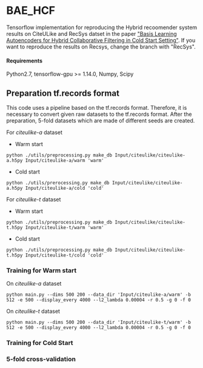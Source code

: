 

# BAE_HCF

Tensorflow implementation for reproducing the Hybrid recoomender system results on CiteULike and RecSys datset in the paper <a href="http://kalman.kaist.ac.kr/assets/papers/MLSP-2.pdf">"Basis Learning Autoencoders for Hybrid Collaborative Filtering in Cold Start Setting"</a>. If you want to reproduce the results on Recsys, change the branch with "RecSys".



#### Requirements

Python2.7, tensorflow-gpu >= 1.14.0, Numpy, Scipy



## Preparation tf.records format

This code uses a pipeline based on the tf.records format. Therefore, it is necessary to convert given raw datasets to the tf.records format. After the preparation, 5-fold datasets which are made of different seeds are created.

For *citeulike-a* dataset

- Warm start

```python ./utils/preprocessing.py make_db Input/citeulike/citeulike-a.h5py Input/citeulike-a/warm 'warm'```

- Cold start

```python ./utils/prerocessing.py make_db Input/citeulike/citeulike-a.h5py Input/citeulike-a/cold 'cold'```

For *citeulike-t* dataset

- Warm start

```python ./utils/preprocessing.py make_db Input/citeulike/citeulike-t.h5py Input/citeulike-t/warm 'warm'```

- Cold start

```python ./utils/preprocessing.py make_db Input/citeulike/citeulike-t.h5py Input/citeulike-t/cold 'cold'```



### Training for Warm start ###

On *citeulike-a* dataset

```python main.py --dims 500 200 --data_dir 'Input/citeulike-a/warm' -b 512 -e 500 --display_every 4000 --l2_lambda 0.00004 -r 0.5 -g 0 -f 0```

On *citeulike-t* dataset

```python main.py --dims 500 200 --data_dir 'Input/citeulike-t/warm' -b 512 -e 500 --display_every 4000 --l2_lambda 0.00004 -r 0.5 -g 0 -f 0```

### Training for Cold Start ###



### 5-fold cross-validation

